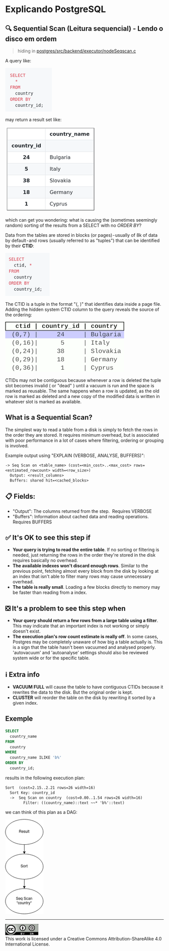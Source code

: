 [select-query]: ../../imgs/seqscan_select_query.png
[select-result]: ../../imgs/seqscan_select_result.png
[select-ctid]: ../../imgs/seqscan_select_ctid.png
[ctid-gif]: ../../imgs/seqscan_ctid.gif
[seqscan-execution-plan]: ../../imgs/seqscan_execution_plan_en-us.png
[license-cc]:../../imgs/license-cc.png

# Explicando PostgreSQL
## 🔍 Sequential Scan (Leitura sequencial) - Lendo o disco em ordem
> hiding in [postgres/src/backend/executor/nodeSeqscan.c](github.com/postgres/postgres/blob/master/src/backend/executor/nodeSeqscan.c)

A query like:

![select-query]

may return a result set  like:

![select-result]

which can get you wondering: what is causing the (sometimes seemingly random) sorting of the results from a SELECT with no _ORDER BY_?

Data from the tables are stored in blocks (or pages) - usually of 8k of data by default - and rows (usually referred to as "tuples") that can be identified by their **CTID**:

![select-ctid]

The CTID is a tuple in the format "(<block number>, <row offset>)" that identifies data inside a page file. Adding the hidden system CTID column  to the query reveals the source of the ordering:

![ctid-gif]

CTIDs may not be contiguous because whenever a row is deleted the tuple slot becomes invalid ( or "dead" ) until a vacuum is run and the space is marked as reusable. The same happens when a row is updated, as the old row is marked as deleted and a new copy of the modified data is written in whatever slot is marked as available.

## What is a Sequential Scan?
The simplest way to read a table from a disk is simply to fetch the rows in the order they are stored. It requires minimum overhead, but is associated with poor performance in a lot of cases where filtering, ordering or grouping is involved.

Example output using "EXPLAIN (VERBOSE, ANALYSE, BUFFERS)":
```
-> Seq Scan on <table_name> (cost=<min_cost>..<max_cost> rows=<estimated_rowcount> width=<row_size>)
  Output: <result_columns>
  Buffers: shared hit=<cached_blocks>
```
## 📋 Fields:
- "Output": The columns returned from the step. 
Requires VERBOSE
- "Buffers": Information about cached data and reading operations.
Requires BUFFERS

## ✅ It's OK to see this step if
- **Your query is trying to read the entire table**. If no sorting or filtering is needed, just returning the rows in the order they're stored in the disk requires basically no overhead.
- **The available indexes won't discard enough rows**. Similar to the previous point, fetching almost every block from the disk by looking at an index that isn't able to filter many rows may cause unnecessary overhead.
- **The table is really small**. Loading a few blocks directly to memory may be faster than reading from a index.

## ❎ It's a problem to see this step when
- **Your query should return a few rows from a large table using a filter**. This may indicate that an important index is not working or simply doesn't exist.
- **The execution plan's row count estimate is really off**. In some cases, Postgres may be completely unaware of how big a table actually is. This is a sign that the table hasn't been vacuumed and analysed properly. 'autovacuum' and 'autoanalyse' settings should also be reviewed system wide or for the specific table. 

## ℹ️ Extra info
- **VACUUM FULL** will cause the table to have contiguous CTIDs because it rewrites the data to the disk. But the original order is kept.
- **CLUSTER** will reorder the table on the disk by rewriting it sorted by a given index.

## Exemple
```sql
SELECT
  country_name
FROM
  country
WHERE
  country_name ILIKE 'b%'
ORDER BY
  country_id;
```

results in the following execution plan:

```
Sort  (cost=2.15..2.21 rows=26 width=16)
  Sort Key: country_id
  ->  Seq Scan on country  (cost=0.00..1.54 rows=26 width=16)
        Filter: ((country_name)::text ~~* 'b%'::text)
```
we can think of this plan as a DAG:

![seqscan-execution-plan]

---

![license-cc]  
This work is licensed under a Creative Commons Attribution-ShareAlike 4.0 International License.